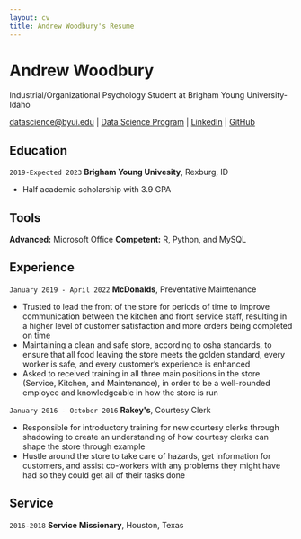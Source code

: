 ```yaml
---
layout: cv
title: Andrew Woodbury's Resume
---
```

# Andrew Woodbury
Industrial/Organizational Psychology Student at Brigham Young University-Idaho

<div id="webaddress">
<a href="datascience@byui.edu">datascience@byui.edu</a>
| <a href="https://byuidatascience.github.io/development.html">Data Science Program</a>
| <a href="https://www.linkedin.com/groups/13537407/">LinkedIn</a>
| <a href="https://github.com/byuids-resumes">GitHub</a>
</div>

<!-- https://www.monique.tech/the-art-of-markdown -->

## Education

`2019-Expected 2023`
__Brigham Young Univesity__, Rexburg, ID

- Half academic scholarship with 3.9 GPA

## Tools
__Advanced:__ Microsoft Office
__Competent:__ R, Python, and MySQL


## Experience


`January 2019 - April 2022`
__McDonalds__, Preventative Maintenance

-	Trusted to lead the front of the store for periods of time to improve communication between the kitchen and front service staff, resulting in a higher level of customer satisfaction and more orders being completed on time 
-	Maintaining a clean and safe store, according to osha standards, to ensure that all food leaving the store meets the golden standard, every worker is safe, and every customer’s experience is enhanced
-	Asked to received training in all three main positions in the store (Service, Kitchen, and Maintenance), in order to be a well-rounded employee and knowledgeable in how the store is run


`January 2016 - October 2016`
__Rakey's__, Courtesy Clerk

-	Responsible for introductory training for new courtesy clerks through shadowing to create an understanding of how courtesy clerks can shape the store through example
-	Hustle around the store to take care of hazards, get information for customers, and assist co-workers with any problems they might have had so they could get all of their tasks done


## Service

`2016-2018`
__Service Missionary__, Houston, Texas



<!-- ### Footer

Last updated: May 2013 -->



